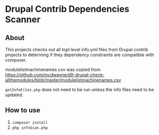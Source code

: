 # Drupal Contrib Dependencies Scanner

## About
This projects checks out all topl level info.yml files from Drupal contrib projects to determing if they dependency constraints are compatible with composer.

modulelistmachinenames.csv was copied from https://github.com/mcdwayne/d9-drupal-check-allthemodules/blob/master/modulelistmachinenames.csv

`getInfoFiles.php` does not need to be run unless the info files need to be updated.

## How to use
1. `composer install`
2. `php infoScan.php` 
